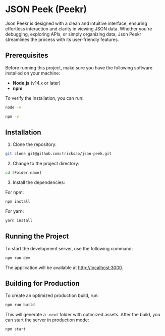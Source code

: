 JSON Peek (Peekr)
============
Json Peekr is designed with a clean and intuitive interface, ensuring effortless interaction and clarity in viewing JSON data. Whether you're debugging, exploring APIs, or simply organizing data, Json Peekr streamlines the process with its user-friendly features.



## Prerequisites

Before running this project, make sure you have the following software installed on your machine:

- **Node.js** (v14.x or later)
- **npm**

To verify the installation, you can run:

```bash
node -v
```
```bash
npm -v
```

## Installation

1. Clone the repository:

```bash
git clone git@github.com:tricksap/json-peek.git
```

2. Change to the project directory:

```bash
cd [Folder name]
```

3. Install the dependencies:

For npm:

```bash
npm install
```

For yarn:

```bash
yarn install
```

## Running the Project

To start the development server, use the following command:

```bash
npm run dev
```

The application will be available at [http://localhost:3000](http://localhost:3000).

## Building for Production

To create an optimized production build, run:

```bash
npm run build
```


This will generate a `.next` folder with optimized assets. After the build, you can start the server in production mode:

```bash
npm start
```

